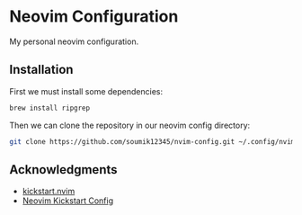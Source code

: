 # Neovim Configuration

My personal neovim configuration.

## Installation

First we must install some dependencies:

```bash
brew install ripgrep
```

Then we can clone the repository in our neovim config directory:

```bash
git clone https://github.com/soumik12345/nvim-config.git ~/.config/nvim
```

## Acknowledgments

- [kickstart.nvim](https://github.com/nvim-lua/kickstart.nvim)
- [Neovim Kickstart Config](https://github.com/hendrikmi/neovim-kickstart-config)
